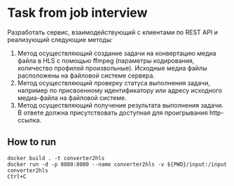 # Task from job interview

Разработать сервис, взаимодействующий с клиентами по REST API  и реализующий следующие методы:

1. Метод осуществляющий создание задачи на конвертацию медиа файла в HLS c помощью ffmpeg (параметры кодирования, количество профилей произвольные). Исходные медиа файлы расположены на файловой системе сервера.
2. Метод осуществляющий проверку статуса выполнения задачи, например по присвоенному идентификатору или адресу исходного медиа-файла на файловой системе.
3. Метод осуществляющий получение результата выполнения задачи. В ответе должна присутствовать доступная для проигрывания http-ссылка.

## How to run
```shell
docker build . -t converter2hls
docker run -d -p 8080:8080 --name converter2hls -v ${PWD}/input:/input converter2hls
Ctrl+C
```